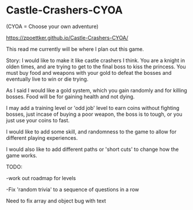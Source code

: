 # Castle-Crashers-CYOA
(CYOA = Choose your own adventure)

https://zpoettker.github.io/Castle-Crashers-CYOA/

This read me currently will be where I plan out this game.

Story: I would like to make it like castle crashers I think. You are a knight in olden times, and are trying to get to the final boss to kiss the princess. You must buy food and weapons with your gold to defeat the bosses and eventually live to win or die trying.

As I said I would like a gold system, which you gain randomly and for killing bosses. Food will be for gaining health and not dying.

I may add a training level or 'odd job' level to earn coins without fighting bosses, just incase of buying a poor weapon, the boss is to tough, or you just use your coins to fast.

I would like to add some skill, and randomness to the game to allow for different playing experiences.

I would also like to add different paths or 'short cuts' to change how the game works.

TODO: 


-work out roadmap for levels

-Fix 'random trivia' to a sequence of questions in a row

Need to fix array and object bug with text
